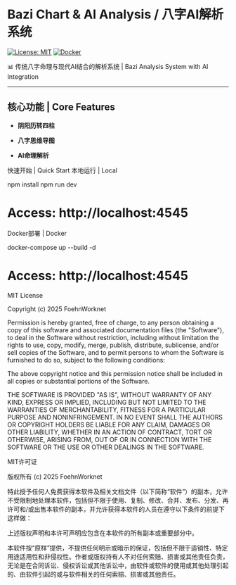 # Bazi Chart & AI Analysis / 八字AI解析系统
[![License: MIT](https://img.shields.io/badge/License-MIT-blue.svg)](LICENSE)
[![Docker](https://img.shields.io/badge/Docker-24.0-blue)](https://www.docker.com/)

📊 传统八字命理与现代AI结合的解析系统 | Bazi Analysis System with AI Integration

---

## 核心功能 | Core Features
- **阴阳历转四柱**  

- **八字思维导图**  


- **AI命理解析**  


快速开始 | Quick Start
本地运行 | Local

    
    

  npm install
npm run dev
# Access: http://localhost:4545
Docker部署 | Docker

    
    

  docker-compose up --build -d
# Access: http://localhost:4545

MIT License

Copyright (c) 2025 FoehnWorknet

Permission is hereby granted, free of charge, to any person obtaining a copy of this software and associated documentation files (the "Software"), to deal in the Software without restriction, including without limitation the rights to use, copy, modify, merge, publish, distribute, sublicense, and/or sell copies of the Software, and to permit persons to whom the Software is furnished to do so, subject to the following conditions:

The above copyright notice and this permission notice shall be included in all copies or substantial portions of the Software.

THE SOFTWARE IS PROVIDED "AS IS", WITHOUT WARRANTY OF ANY KIND, EXPRESS OR IMPLIED, INCLUDING BUT NOT LIMITED TO THE WARRANTIES OF MERCHANTABILITY, FITNESS FOR A PARTICULAR PURPOSE AND NONINFRINGEMENT. IN NO EVENT SHALL THE AUTHORS OR COPYRIGHT HOLDERS BE LIABLE FOR ANY CLAIM, DAMAGES OR OTHER LIABILITY, WHETHER IN AN ACTION OF CONTRACT, TORT OR OTHERWISE, ARISING FROM, OUT OF OR IN CONNECTION WITH THE SOFTWARE OR THE USE OR OTHER DEALINGS IN THE SOFTWARE.

MIT许可证

版权所有 (c) 2025 FoehnWorknet

特此授予任何人免费获得本软件及相关文档文件（以下简称“软件”）的副本，允许不受限制地处理本软件，包括但不限于使用、复制、修改、合并、发布、分发、再许可和/或出售本软件的副本，并允许获得本软件的人员在遵守以下条件的前提下这样做：

上述版权声明和本许可声明应包含在本软件的所有副本或重要部分中。

本软件按“原样”提供，不提供任何明示或暗示的保证，包括但不限于适销性、特定用途适用性和非侵权性。作者或版权持有人不对任何索赔、损害或其他责任负责，无论是在合同诉讼、侵权诉讼或其他诉讼中，由软件或软件的使用或其他处理引起的、由软件引起的或与软件相关的任何索赔、损害或其他责任。
